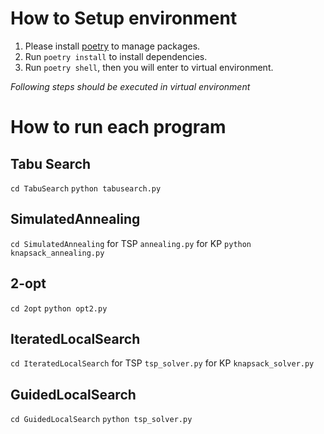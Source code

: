 # How to Setup environment
1. Please install [poetry](https://cocoatomo.github.io/poetry-ja/) to manage packages.
1. Run `poetry install` to install dependencies.
1. Run `poetry shell`, then you will enter to virtual environment.

*Following steps should be executed in virtual environment*

# How to run each program
## Tabu Search
  `cd TabuSearch`
  `python tabusearch.py`
  
## SimulatedAnnealing
  `cd SimulatedAnnealing`
  for TSP
  `annealing.py`
  for KP
  `python knapsack_annealing.py`
  
## 2-opt
  `cd 2opt`
  `python opt2.py`
  
## IteratedLocalSearch
  `cd IteratedLocalSearch`
  for TSP
  `tsp_solver.py` 
  for KP
  `knapsack_solver.py`
  
## GuidedLocalSearch
  `cd GuidedLocalSearch`
  `python tsp_solver.py`

